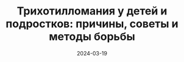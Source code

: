 ---
title: "Трихотилломания у детей и подростков: причины, советы и методы борьбы"
description: "Информация о трихотилломании у детей: как распознать привычку выдёргивания волос, эффективные методы поддержки и стратегии помощи детям справиться с этим состоянием."
layout: category
category_name: "Трихотилломания у детей"
text: |
  На этой странице вы найдете практические советы и рекомендации по поддержке детей и подростков, которые сталкиваются с трихотилломанией. 
  Здесь рассказывается о способах снижения тревожности, методах контроля привычки и проверенных подходах психотерапии, 
  которые помогают детям постепенно справляться с выдёргиванием волос. Эти рекомендации основаны на опыте специалистов и реальных историях выздоровлений.
date: 2024-03-19
permalink: "/categories/parents.html"
image: "/assets/img/2024/caleb-woods-VZILDYoqn_U-unsplash.webp"
---